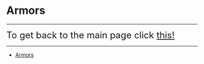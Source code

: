 # Armors

---

<font size="5">To get back to the main page click <a href="../DeltaBlox">this!</a></font>

---

- [Armors](#armors)